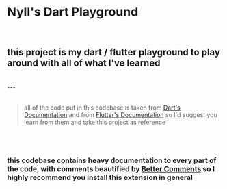 # Nyll's Dart Playground
<br>

## this project is my dart / flutter playground to play around with all of what I've learned
<br>
---
<br>
<br>

> all of the code put in this codebase is taken from [Dart's Documentation]('https://dart.dev/guides') and from [Flutter's Documentation]('https://flutter.dev/') so I'd suggest you learn from them and take this project as reference

<br>
<br>

### this codebase contains heavy documentation to every part of the code, with comments beautified by [Better Comments]('https://marketplace.visualstudio.com/items?itemName=aaron-bond.better-comments') so I highly recommend you install this extension in general